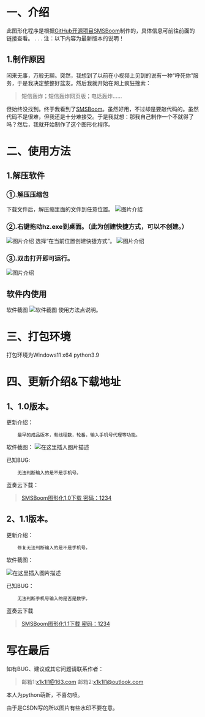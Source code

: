 # 一、介绍
此图形化程序是根据[GitHub开源项目SMSBoom](https://github.com/OpenEthan/SMSBoom)制作的，具体信息可前往前面的链接查看。
.
.
.
注：以下内容为最新版本的说明！

## 1.制作原因  
闲来无事，万般无聊。突然，我想到了以前在小视频上见到的说有一种“呼死你”服务，于是我决定整整好盆友。然后我就开始在网上疯狂搜索：

> 短信轰炸；短信轰炸网页版；电话轰炸......

但始终没找到。终于我看到了[SMSBoom](https://github.com/OpenEthan/SMSBoom)。虽然好用，不过却是要敲代码的。虽然代码不是很难，但我还是十分难接受。于是我就想：那我自己制作一个不就得了吗？然后，我就开始制作了这个图形化程序。
# 二、使用方法
## 1.解压软件
### ①.解压压缩包
下载文件后，解压缩里面的文件到任意位置。
![图片介绍](https://img-blog.csdnimg.cn/016562d7013e44f1aaa6ca24835d8c85.png)
### ②.右键拖动hz.exe到桌面。（此为创建快捷方式，可以不创建。）
![图片介绍](https://img-blog.csdnimg.cn/99672efbd3164228842dde9316631a3c.png)
 选择“在当前位置创建快捷方式”。
 ![图片介绍](https://img-blog.csdnimg.cn/c27a078948a84e359e1c1396ec445000.png)
 ### ③.双击打开即可运行。
![图片介绍](https://img-blog.csdnimg.cn/22adb9ea27ca474180c6e86a3fd51e36.png)
## 软件内使用
软件截图
![软件截图](https://img-blog.csdnimg.cn/c1ca3dd2efc1498e9deebd861904dd88.png)
使用方法点说明。

# 三、打包环境
打包环境为Windows11 x64 python3.9

# 四、更新介绍&下载地址
## 1、1.0版本。
更新介绍：

        最早的成品版本，有线程数，轮番，输入手机号代理等功能。

   软件截图：
![在这里插入图片描述](https://img-blog.csdnimg.cn/80b31558583a4f469bdfc3fa3c936503.png)​

已知BUG:

		无法判断输入的是不是手机号。 
蓝奏云下载：

> [SMSBoom图形化1.0下载 密码：1234](https://wwn.lanzoub.com/i0hUt08btypi)

## 2、1.1版本。
更新介绍：

        修复无法判断输入的是不是手机号。

软件截图：

​![在这里插入图片描述](https://img-blog.csdnimg.cn/bccbdf254c944f64a9891cee0eda088b.png)


 已知BUG：

        无法判断手机号输入的是否是数字。
蓝奏云下载
> [SMSBoom图形化1.1下载 密码：1234](https://wwn.lanzoub.com/iTebn08btu6f)

# 写在最后
如有BUG、建议或其它问题请联系作者：
>邮箱1:x1k1l1@163.com  邮箱2:x1k1l1@outlook.com 

本人为python萌新，不喜勿喷。

由于是CSDN写的所以图片有些水印不要在意。
